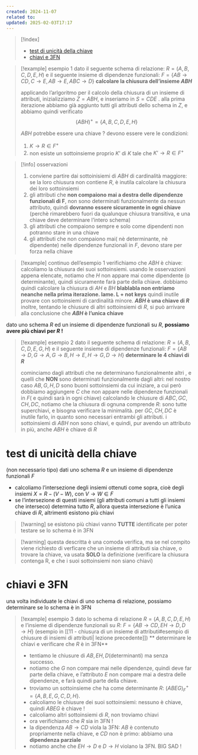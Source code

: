 ```yaml
---
created: 2024-11-07
related to: 
updated: 2025-02-03T17:17
---
```


>[!index]
>
>- [test di unicità della chiave](#test%20di%20unicit%C3%A0%20della%20chiave)
>- [chiavi e 3FN](#chiavi%20e%203FN)

>[!example] esempio 1
dato il seguente schema di relazione:
$R = (A,B,C,D,E, H)$
e il seguente insieme di dipendenze funzionali:
$F = \{AB \to CD, C \to E, AB \to E, ABC \to D \}$
**calcolare la chiusura dell’insieme $ABH$**
>
>applicando l’arlgoritmo per il calcolo della chiusura di un insieme di attributi, inizializziamo $Z=ABH$, e inseriamo in $S=CDE$ . alla prima iterazione abbiamo già aggiunto tutti gli attributi dello schema in $Z$, e abbiamo quindi verificato $$(ABH)^+ = \{A,B,C,D,E,H\}$$
>
>$ABH$ potrebbe essere una chiave ? devono essere vere le condizioni: 
>1. $K \to R \in F^+$
>2. non esiste un sottoinsieme proprio $K’$ di $K$ tale che $K’ \to R \in F^+$

>[!info] osservazioni
>1. conviene partire dai sottoinisiemi di $ABH$ di cardinalità maggiore: se la loro chiusura non contiene $R$, è inutila calcolare la chiusura dei loro sottoinsiemi
>2. gli attributi che **non compaiono mai a destra delle dipendenze funzionali di F**, non sono determinati funzionalmente da nessun attributo, quindi **dovranno essere sicuramente in ogni chiave** (perchè rimarebbero fuori da qualunque chiusura transitiva, e una chiave deve determinare l’intero schema)
>3. gli attributi che compaiono sempre e solo come dipendenti non potranno stare in una chiave
>4. gli attributi che non compaiono mai( nè determinante, nè dipendente) nelle dipendenze funzionali in $F$, devono stare per forza nella chiave

>[!example] continuo dell’esempio 1
verifichiamo che $ABH$ è chiave: calcoliamo la chiusura dei suoi sottoinsiemi.
usando le osservazioni appena elencate, notiamo che $H$ non appare mai come dipendente (o determinante), quindi sicuramente farà parte della chiave. dobbiamo quindi calcolare la chiusura di $AH$ e $BH$
**blablabla non entriamo neanche nella prima iterazione. lame. L + not keys**
quindi inutile provare con sottoinsiemi di cardinalità minore. 
**$ABH$ è una chiave di $R$**
inoltre, tentando le chiusure di altri sottoinsiemi di $R$, si può arrivare alla conclusione che **$ABH$ è l’unica chiave**

dato uno schema $R$ ed un insieme di dipendenze funzionali su $R$, **possiamo avere più chiavi per $R$ !**

>[!example] esempio 2
dato il seguente schema di relazione:
$R = (A,B,C,D,E, G, H)$
e il seguente insieme di dipendenze funzionali:
$F = \{AB \to D, G \to A, G \to B, H \to E, H \to G, D \to H \}$
**determinare le 4 chiavi di $R$**
>
>cominciamo dagli attributi che ne determinano funzionalmente altri , e quelli che **NON** sono determinati funzionalmente dagli altri:
>nel nostro caso $AB, G, H, D$ sono buoni sottoinsiemi da cui iniziare, a cui però dobbiamo aggiungere $C$ che non appare nelle dipendenze funzionali in $F$( e quindi sarà in ogni chiave)
>calcolando le chiusure di $ABC, GC, CH, DC$, notiamo che la chiusura di ognuna comprende $R$: sono tutte superchiavi, e bisogna verificare la minimalità.
>per $GC, CH, DC$ è inutile farlo, in quanto sono necessari entrambi gli attributi.
>i sottoinsiemi di $ABH$ non sono chiavi, e quindi, pur avendo un attributo in più, anche $ABH$ è chiave di $R$
# test di unicità della chiave
(non necessario tipo)
dati uno schema $R$ e un insieme di dipendenze funzionali $F$
- calcoliamo l’intersezione degli insiemi ottenuti come sopra, cioè degli insiemi $X = R-(V-W)$, con $V \to W \in F$
- se l’intersezione di questi insiemi (gli attributi comuni a tutti gli insiemi che interseco) determina tutto $R$, allora questa intersezione è l’unica chiave di $R$, altrimenti esistono più chiavi
>[!warning] se esistono più chiavi vanno **TUTTE** identificate per poter testare se lo schema è in 3FN

>[!warning] questa descritta è una comoda verifica, ma se nel compito viene richiesto di verficare che un insieme di attributi sia chiave, o trovare la chiave, va usata **SOLO** la definizione (verificare la chiusura contenga R, e che i suoi sottoinsiemi non siano chiavi)

# chiavi e 3FN
una volta individuate le chiavi di uno schema di relazione, possiamo determinare se lo schema è in 3FN

>[!example] esempio 3
 dato lo schema di relazione $R=(A,B,C,D,E,H)$
 e l’insieme di dipendenze funzionali su $R$: $F = \{AB \to CD, EH \to D, D \to H\}$ (esempio in [[11 - chiusura di un insieme di attributi#esempio di chiusure di insiemi di attributi| lezione precedente]])
 ** determinare le chiavi e verificare che $R$ è in 3FN**
> - tentiamo le chiusure di $AB, EH, D$(determinanti) ma senza successo.
> - notiamo che $G$ non compare mai nelle dipendenze, quindi deve far parte della chiave, e l’attributo $E$ non compare mai a destra delle dipendenze, e farà quindi parte della chiave. 
> - troviamo un sottoinsieme che ha come determinante $R$: $(ABEG)^+_F = \{A,B,E,G,C,D,H\}$. 
> - calcoliamo le chiusure dei suoi sottoinsiemi: nessuno è chiave, quindi $ABEG$ è chiave !
> - calcoliamo altri sottoinsiemi di $R$, non troviamo chiavi
> - ora verifichiamo che $R$ sia in 3FN !
> - la dipendenza $AB \to CD$ viola la 3FN: $AB$ è contenuto propriamente nella chiave, e $CD$ non è primo: abbiamo una **dipendenza parziale**
>- notiamo anche che $EH \to D$ e $D \to H$ violano la 3FN. BIG SAD !
